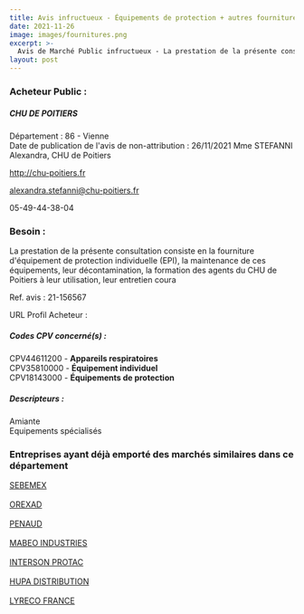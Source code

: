 ```yaml
---
title: Avis infructueux - Équipements de protection + autres fournitures
date: 2021-11-26
image: images/fournitures.png
excerpt: >-
  Avis de Marché Public infructueux - La prestation de la présente consultation consiste en la fourniture d'équipement de protection individuelle (EPI), la maintenance de ces équipements, leur décontamination, la formation des agents
layout: post
---
```


### Acheteur Public :
##### CHU DE POITIERS
Département : 86 - Vienne<br/>
Date de publication de l'avis de non-attribution : 26/11/2021
Mme STEFANNI Alexandra, CHU de Poitiers

http://chu-poitiers.fr

alexandra.stefanni@chu-poitiers.fr

05-49-44-38-04
### Besoin :

La prestation de la présente consultation consiste en la fourniture d'équipement de protection individuelle (EPI), la maintenance de ces équipements, leur décontamination, la formation des agents du CHU de Poitiers à leur utilisation, leur entretien coura

Ref. avis : 21-156567

URL Profil Acheteur : 

##### Codes CPV concerné(s) :
CPV44611200 - **Appareils respiratoires** <br/>
CPV35810000 - **Équipement individuel** <br/>
CPV18143000 - **Équipements de protection** <br/>

##### Descripteurs :
Amiante <br/>
Equipements spécialisés <br/>

### Entreprises ayant déjà emporté des marchés similaires dans ce département
<a href="/entreprise-544/siren-306917352">SEBEMEX</a><br/><br/>
<a href="/entreprise-546/siren-320955396">OREXAD</a><br/><br/>
<a href="/entreprise-546/siren-325670578">PENAUD</a><br/><br/>
<a href="/entreprise-548/siren-332564954">MABEO INDUSTRIES</a><br/><br/>
<a href="/entreprise-552/siren-384750709">INTERSON PROTAC</a><br/><br/>
<a href="/entreprise-571/siren-531460723">HUPA DISTRIBUTION</a><br/><br/>
<a href="/entreprise-572/siren-571722669">LYRECO FRANCE</a><br/><br/>
